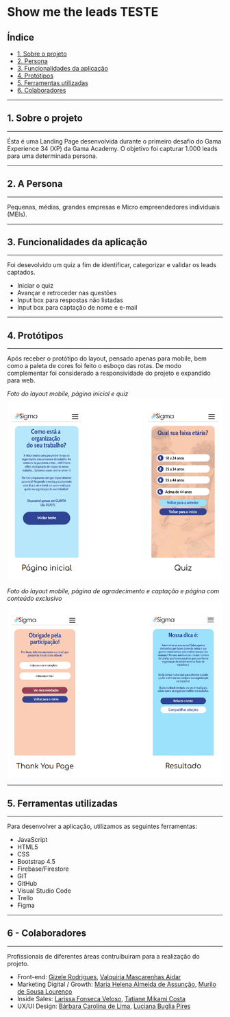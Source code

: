 # Show me the leads TESTE

## Índice

* [1. Sobre o projeto](#1-sobre-o-projeto)
* [2. Persona](#2-persona)
* [3. Funcionalidades da aplicação](#3-funcionalidades-da-aplicação)
* [4. Protótipos](#4-prototipos)
* [5. Ferramentas utilizadas](#5-ferramentas-utilizadas)
* [6. Colaboradores](#5-colaboradores)

***

## 1. Sobre o projeto
***

Ésta é uma Landing Page desenvolvida durante o primeiro desafio do Gama Experience 34 (XP) da Gama Academy.
O objetivo foi capturar 1.000 leads para uma determinada persona.

***
## 2. A Persona
***

Pequenas, médias, grandes empresas e Micro empreendedores individuais (MEIs).

***
## 3. Funcionalidades da aplicação
***

Foi desevolvido um quiz a fim de identificar, categorizar e validar os leads captados.

* Iniciar o quiz
* Avançar e retroceder nas questões
* Input box para respostas não listadas
* Input box para captação de nome e e-mail

***
## 4. Protótipos
***

Após receber o protótipo do layout, pensado apenas para mobile, bem como a paleta de cores foi feito o esboço das rotas. De modo complementar foi considerado a responsividade do projeto e expandido para web.

_Foto do layout mobile, página inicial e quiz_
![web](test/proto_01.png)

_Foto do layout mobile, página de agradecimento e captação e página com conteúdo exclusivo_
![web](test/proto_02.png)


***
## 5. Ferramentas utilizadas
***

Para desenvolver a aplicação, utilizamos as seguintes ferramentas:

* JavaScript
* HTML5
* CSS
* Bootstrap 4.5
* Firebase/Firestore
* GIT
* GitHub
* Visual Studio Code
* Trello
* Figma

***
## 6 - Colaboradores
***

Profissionais de diferentes áreas contruibuiram para a realização do projeto.

* Front-end: 
[Gizele Rodrigues](https://www.linkedin.com/in/gizele-rodrigues-336943142/), 
[Valquiria Mascarenhas Aidar](https://www.linkedin.com/in/val-aidar/)
* Marketing Digital / Growth: 
[Maria Helena Almeida de Assunção](https://www.linkedin.com/in/mariahelenaal/), 
[Murilo de Sousa Lourenço](https://www.linkedin.com/in/murilo-de-sousa-louren%C3%A7o/)
* Inside Sales: 
[Larissa Fonseca Veloso](https://www.linkedin.com/in/larissa-veloso-1382821a0/), 
[Tatiane Mikami Costa](https://www.linkedin.com/in/tatianemikamicosta/)
* UX/UI Design: 
[Bárbara Carolina de Lima](https://www.linkedin.com/in/barbara-lima-76105045/), 
[Luciana Buglia Pires](https://www.linkedin.com/in/luciana-buglia-5b82a996/)
